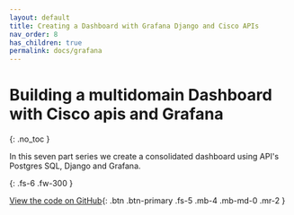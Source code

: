 ```yaml
---
layout: default
title: Creating a Dashboard with Grafana Django and Cisco APIs
nav_order: 8
has_children: true
permalink: docs/grafana
---
```


# Building a multidomain Dashboard with Cisco apis and Grafana
{: .no_toc }

In this seven part series we create a consolidated dashboard using API's Postgres SQL, Django and Grafana.

{: .fs-6 .fw-300 }

[View the code on GitHub](https://github.com/j-sulliman/cisco-grafana){: .btn .btn-primary .fs-5 .mb-4 .mb-md-0 .mr-2 }

